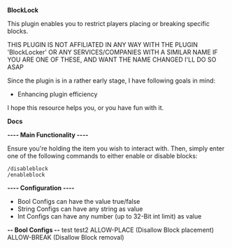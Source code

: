 **BlockLock**

This plugin enables you to restrict players placing or breaking specific blocks.

THIS PLUGIN IS NOT AFFILIATED IN ANY WAY WITH THE PLUGIN 'BlockLocker' OR ANY SERVICES/COMPANIES WITH A SIMILAR NAME
IF YOU ARE ONE OF THESE, AND WANT THE NAME CHANGED I'LL DO SO ASAP

Since the plugin is in a rather early stage, I have following goals in mind:
- Enhancing plugin efficiency

I hope this resource helps you, or you have fun with it. 

**Docs**

**---- Main Functionality ----**

Ensure you're holding the item you wish to interact with. Then, simply enter one of the following commands to either enable or disable blocks:
  
    /disableblock
    /enableblock

**---- Configuration ----**

  - Bool Configs can have the value true/false
  - String Configs can have any string as value
  - Int Configs can have any number (up to 32-Bit int limit) as value

  **-- Bool Configs --**
    test
    test2
      ALLOW-PLACE (Disallow Block placement)
      ALLOW-BREAK (Disallow Block removal)

